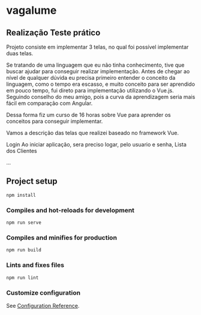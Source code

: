 # vagalume

## Realização Teste prático
Projeto consiste em implementar 3 telas, no qual foi possível implementar duas telas.

Se tratando de uma linguagem que eu não tinha conhecimento, tive que buscar ajudar para conseguir realizar implementação. Antes de chegar ao nível de qualquer dúvida eu precisa primeiro entender o conceito da linguagem, como o tempo era escasso, e muito conceito para ser aprendido em pouco tempo, fui direto para implementação utilizando o Vue.js. Seguindo conselho do meu amigo, pois a curva da aprendizagem seria mais fácil em comparação com Angular.

Dessa forma fiz um curso de 16 horas sobre Vue para aprender os conceitos para conseguir implementar.

Vamos a descrição das telas que realizei baseado no framework Vue.

Login
    Ao iniciar aplicação, sera preciso logar, pelo usuario e senha, 
Lista dos Clientes


...
## Project setup
```
npm install
```

### Compiles and hot-reloads for development
```
npm run serve
```

### Compiles and minifies for production
```
npm run build
```

### Lints and fixes files
```
npm run lint
```

### Customize configuration
See [Configuration Reference](https://cli.vuejs.org/config/).
